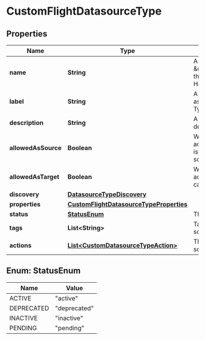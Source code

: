 # CustomFlightDatasourceType

## Properties
Name | Type | Description | Notes
------------ | ------------- | ------------- | -------------
**name** | **String** | A unique name, such as \&quot;my_data_source_type\&quot;, that should follow IBM Cloud API Handbook naming standards. |  [optional]
**label** | **String** | A localized, displayable label such as, \&quot;My Data Source Type\&quot;. |  [optional]
**description** | **String** | A localized, displayable description of the data source. |  [optional]
**allowedAsSource** | **Boolean** | Whether the data source can be accessed as a source of data. That is, data can be read from the data source. |  [optional]
**allowedAsTarget** | **Boolean** | Whether the data source can be accessed as a target. That is, data can be written to the data source. |  [optional]
**discovery** | [**DatasourceTypeDiscovery**](DatasourceTypeDiscovery.md) |  |  [optional]
**properties** | [**CustomFlightDatasourceTypeProperties**](CustomFlightDatasourceTypeProperties.md) |  |  [optional]
**status** | [**StatusEnum**](#StatusEnum) | The status of the data source. |  [optional]
**tags** | **List&lt;String&gt;** | Tags associated with a data source type. |  [optional]
**actions** | [**List&lt;CustomDatasourceTypeAction&gt;**](CustomDatasourceTypeAction.md) | The actions supported for the data source. |  [optional]

<a name="StatusEnum"></a>
## Enum: StatusEnum
Name | Value
---- | -----
ACTIVE | &quot;active&quot;
DEPRECATED | &quot;deprecated&quot;
INACTIVE | &quot;inactive&quot;
PENDING | &quot;pending&quot;
